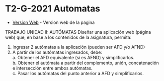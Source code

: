 # T2-G-2021 Automatas
* [Version Web](https://t2-g-2021-grafos.netlify.app/) - Version web de la pagina

TRABAJO UNIDAD II: AUTÓMATAS 
Diseñar una aplicación web (página web) que, en base a los contenidos de la asignatura, permita: 
1. Ingresar 2 autómatas a la aplicación (pueden ser AFD y/o AFND) 
2. A partir de los autómatas ingresados, debe: <br/>
a. Obtener el AFD equivalente (si es AFND) y simplificarlos. <br/>
b. Obtener el autómata a partir del complemento, unión, concatenación e intersección entre  ambos autómatas.<br/>
c. Pasar los autómatas del punto anterior a AFD y simplificarlos. 

